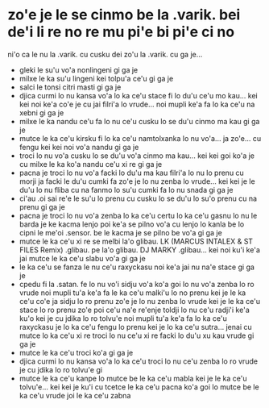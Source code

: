zo'e je le se cinmo be la .varik. bei de'i li re no re mu pi'e bi pi'e ci no
============================================================================

ni'o ca le nu la .varik. cu cusku dei zo'u la .varik. cu ga je...

* gleki le su'u vo'a nonlingeni gi ga je
* milxe le ka su'u lingeni kei tolpu'a ce'u gi ga je
* salci le tonsi citri masti gi ga je
* djica curmi lo nu kansa vo'a lo ka ce'u stace fi lo du'u ce'u mo kau... kei kei noi ke'a co'e je cu jai filri'a lo vrude... noi mupli ke'a fa lo ka ce'u na xebni gi ga je
* milxe le ka nandu ce'u fa lo nu ce'u cusku lo se du'u cinmo ma kau gi ga je
* mutce le ka ce'u kirsku fi lo ka ce'u namtolxanka lo nu vo'a... ja zo'e... cu fengu kei kei noi vo'a nandu gi ga je
* troci lo nu vo'a cusku lo se du'u vo'a cinmo ma kau... kei kei goi ko'a je cu milxe le ka ko'a nandu ce'u xi re gi ga je
* pacna je troci lo nu vo'a facki lo du'u ma kau filri'a lo nu lo prenu cu morji ja facki le du'u cumki fa zo'e je lo nu zenba lo vrude... kei kei je le du'u lo nu fliba cu na fanmo lo su'u cumki fa lo nu snada gi ga je
* ci'au .oi sai re'e le su'u lo prenu cu cusku lo se du'u lo su'o prenu cu na prenu gi ga je
* pacna je troci lo nu vo'a zenba lo ka ce'u certu lo ka ce'u gasnu lo nu le barda je ke kacma lenjo poi ke'a se pilno vo'a cu lenjo lo kanla be lo cipni le me'oi .sensor. be le kacma je se pilno be vo'a gi ga je
* mutce le ka ce'u xi re se melbi la'o glibau. LK (MARCUS INTALEX & ST FILES Remix) .glibau. pe la'o glibau. DJ MARKY .glibau... kei noi ku'i ke'a jai mutce le ka ce'u slabu vo'a gi ga je
* le ka ce'u se fanza le nu ce'u raxyckasu noi ke'a jai nu na'e stace gi ga je
* cpedu fi la .satan. fe lo nu vo'i sidju vo'a ko'a goi lo nu vo'a zenba lo ro vrude noi mupli tu'a ke'a fa le ka ce'u malki'u lo no prenu kei je le ka ce'u co'e ja sidju lo ro prenu zo'e je lo nu zenba lo vrude kei je le ka ce'u stace lo ro prenu zo'e poi ce'u na'e re'enje toldji lo nu ce'u radji'i ke'a ku'o kei je cu jdika lo ro tolvu'e noi mupli tu'a ke'a fa lo ka ce'u raxyckasu je lo ka ce'u fengu lo prenu kei je lo ka ce'u sutra... jenai cu mutce lo ka ce'u xi re troci lo nu ce'u xi re facki lo du'u xu kau vrude gi ga je
* mutce le ka ce'u troci ko'a gi ga je
* djica curmi lo nu kansa vo'a lo ka ce'u troci lo nu ce'u zenba lo ro vrude je cu jdika lo ro tolvu'e gi
* mutce le ka ce'u kanpe lo mutce be le ka ce'u mabla kei je le ka ce'u tolvu'e... kei kei je ku'i cu tcetce le ka ce'u pacna ko'a goi lo mutce be le ka ce'u vrude joi le ka ce'u zabna
